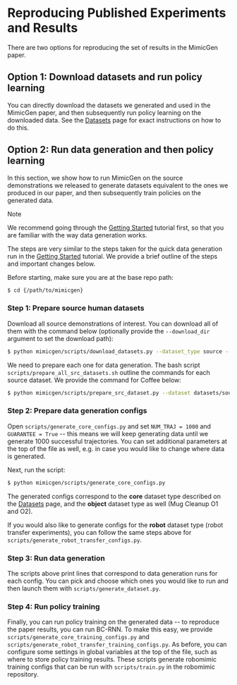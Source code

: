# Reproducing Published Experiments and Results

There are two options for reproducing the set of results in the MimicGen paper.

## Option 1: Download datasets and run policy learning

You can directly download the datasets we generated and used in the MimicGen paper, and then subsequently run policy learning on the downloaded data. See the [Datasets](https://mimicgen.github.io/docs/datasets/mimicgen_corl_2023.html) page for exact instructions on how to do this.

## Option 2: Run data generation and then policy learning

In this section, we show how to run MimicGen on the source demonstrations we released to generate datasets equivalent to the ones we produced in our paper, and then subsequently train policies on the generated data.

<div class="admonition note">
<p class="admonition-title">Note</p>

We recommend going through the [Getting Started](https://mimicgen.github.io/docs/tutorials/getting_started.html) tutorial first, so that you are familiar with the way data generation works.

</div>

The steps are very similar to the steps taken for the quick data generation run in the [Getting Started](https://mimicgen.github.io/docs/tutorials/getting_started.html) tutorial. We provide a brief outline of the steps and important changes below.

Before starting, make sure you are at the base repo path:
```sh
$ cd {/path/to/mimicgen}
```

### Step 1: Prepare source human datasets

Download all source demonstrations of interest. You can download all of them with the command below (optionally provide the `--download_dir` argument to set the download path):
```sh
$ python mimicgen/scripts/download_datasets.py --dataset_type source --tasks all
```

We need to prepare each one for data generation. The bash script `scripts/prepare_all_src_datasets.sh` outline the commands for each source dataset. We provide the command for Coffee below:
```sh
$ python mimicgen/scripts/prepare_src_dataset.py --dataset datasets/source/coffee.hdf5 --env_interface MG_Coffee --env_interface_type robosuite
```

### Step 2: Prepare data generation configs

Open `scripts/generate_core_configs.py` and set `NUM_TRAJ = 1000` and `GUARANTEE = True` -- this means we will keep generating data until we generate 1000 successful trajectories. You can set additional parameters at the top of the file as well, e.g. in case you would like to change where data is generated. 

Next, run the script:
```sh
$ python mimicgen/scripts/generate_core_configs.py
```

The generated configs correspond to the **core** dataset type described on the [Datasets](https://mimicgen.github.io/docs/datasets/mimicgen_corl_2023.html) page, and the **object** dataset type as well (Mug Cleanup O1 and O2).

If you would also like to generate configs for the **robot** dataset type (robot transfer experiments), you can follow the same steps above for `scripts/generate_robot_transfer_configs.py`.

### Step 3: Run data generation

The scripts above print lines that correspond to data generation runs for each config. You can pick and choose which ones you would like to run and then launch them with `scripts/generate_dataset.py`.

### Step 4: Run policy training

Finally, you can run policy training on the generated data -- to reproduce the paper results, you can run BC-RNN. To make this easy, we provide `scripts/generate_core_training_configs.py` and `scripts/generate_robot_transfer_training_configs.py`. As before, you can configure some settings in global variables at the top of the file, such as where to store policy training results. These scripts generate robomimic training configs that can be run with `scripts/train.py` in the robomimic repository.

